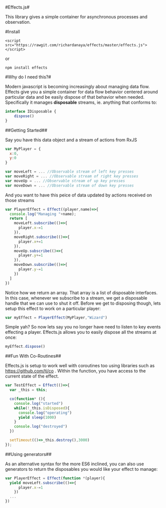 #Effects.js#

This library gives a simple container for asynchronous processes and observation.  

#Install

```
<script src="https://rawgit.com/richardanaya/effects/master/effects.js"></script>
```

or

```
npm install effects
```

#Why do I need this?#

Modern javascript is becoming increasingly about managing data flow.  Effects give you a simple container for data flow behavior centered around particular data and be easily dispose of that behavior when needed.  Specifically it manages **disposable** streams, ie. anything that conforms to:

```javascript
interface IDisposable {
    dispose()
}
```

##Getting Started##

Say you have this data object and a stream of actions from RxJS

```javascript
var MyPlayer = {
  x:0,
  y:0
}

var moveLeft = ... //Observable stream of left key presses
var moveRight = ... //Observable stream of right key presses
var moveUp = ... //Observable stream of up key presses
var moveDown = ... //Observable stream of down key presses
```

And you want to have this peice of data updated by actions received on those streams

```javascript
var PlayerEffect = Effect((player,name)=>{
  console.log("Managing "+name);
  return [
    moveLeft.subscribe(()=>{
      player.x-=1
    }),
    moveRight.subscribe(()=>{
      player.x+=1
    }),
    moveUp.subscribe(()=>{
      player.y+=1
    }),
    moveDown.subscribe(()=>{
      player.y-=1
    })
  ]
})
```

Notice how we return an array. That array is  a list of disposable interfaces. In this case, whenever we subscribe to a stream, we get a disposable handle that we can use to shut it off.  Before we get to disposing though, lets setup this effect to work on a particular player:

```javascript
var myEffect = PlayerEffect(MyPlayer,"Wizard")
```

Simple yah? So now lets say you no longer have need to listen to key events effecting a player. Effects.js allows you to easily dispose all the streams at once:

```javascript
myEffect.dispose()
```

##Fun With Co-Routines##

Effects.js is setup to work well with coroutines too using libraries such as https://github.com/tj/co . Within the function, you have access to the current state of the effect.

```javascript
var TestEffect = Effect(()=>{
  var _this = this;

  co(function* (){
    console.log("started")
    while(!_this.isDisposed){
      console.log("operating")
      yield sleep(1000)
    }
    console.log("destroyed")
  })

  setTimeout(()=>_this.destroy(),3000)
});
```

##Using generators##

As an alternative syntax for the more ES6 inclined, you can also use generators to return the disposables you would like your effect to manage:

```javascript
var PlayerEffect = Effect(function *(player){
  yield moveLeft.subscribe(()=>{
      player.x-=1
    })
  ...
})
```
